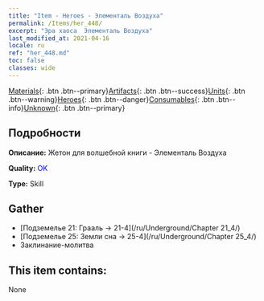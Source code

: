 ```yaml
---
title: "Item - Heroes - Элементаль Воздуха"
permalink: /Items/her_448/
excerpt: "Эра хаоса  Элементаль Воздуха"
last_modified_at: 2021-04-16
locale: ru
ref: "her_448.md"
toc: false
classes: wide
---
```

 [Materials](/ru/Items/){: .btn .btn--primary}[Artifacts](/ru/Items/Artifacts/){: .btn .btn--success}[Units](/ru/Items/Units/){: .btn .btn--warning}[Heroes](/ru/Items/Heroes/){: .btn .btn--danger}[Consumables](/ru/Items/Consumables/){: .btn .btn--info}[Unknown](/ru/Items/Unknown/){: .btn .btn--primary}

## Подробности
 **Описание:** Жетон для волшебной книги - Элементаль Воздуха

 **Quality:** <span style="color: #0000CD">OK</span>

 **Type:** Skill

## Gather

*    [Подземелье 21: Грааль -> 21-4](/ru/Underground/Chapter 21_4/) 
*    [Подземелье 25: Земли сна -> 25-4](/ru/Underground/Chapter 25_4/) 
*    Заклинание-молитва 

## This item contains:

  None

